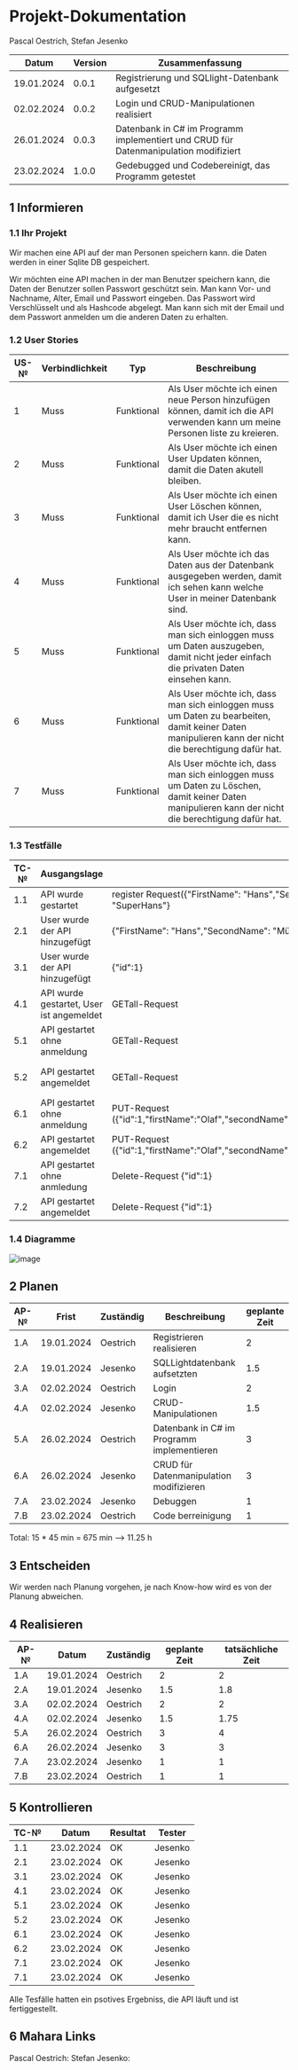# Projekt-Dokumentation



Pascal Oestrich, Stefan Jesenko

| Datum | Version | Zusammenfassung                                              |
| ----- | ------- | ------------------------------------------------------------ |
|    19.01.2024   | 0.0.1   |   Registrierung und SQLlight-Datenbank aufgesetzt            |
|    02.02.2024   | 0.0.2   |     Login und CRUD-Manipulationen realisiert          |
|    26.01.2024   | 0.0.3   |     Datenbank in C# im Programm implementiert und CRUD für Datenmanipulation modifiziert        |
|    23.02.2024   | 1.0.0   |    Gedebugged und Codebereinigt, das Programm getestet          |


## 1 Informieren

### 1.1 Ihr Projekt

Wir machen eine API auf der man Personen speichern kann. die Daten werden in einer Sqlite DB gespeichert.

Wir möchten eine API machen in der man Benutzer speichern kann, die Daten der Benutzer sollen Passwort geschützt sein.
Man kann Vor- und Nachname, Alter, Email und Passwort eingeben. Das Passwort wird Verschlüsselt und als Hashcode abgelegt.
Man kann sich mit der Email und dem Passwort anmelden um die anderen Daten zu erhalten. 

### 1.2 User Stories

| US-№ | Verbindlichkeit | Typ  | Beschreibung                       |
| ---- | --------------- | ---- | ---------------------------------- |
| 1    |Muss|Funktional|Als User möchte ich einen neue Person hinzufügen können, damit ich die API verwenden kann um meine Personen liste zu kreieren.|
| 2    |Muss|Funktional|Als User möchte ich einen User Updaten können, damit die Daten akutell bleiben.|
| 3    |Muss|Funktional|Als User möchte ich einen User Löschen können, damit ich User die es nicht mehr braucht entfernen kann.|
| 4    |Muss|Funktional|Als User möchte ich das Daten aus der Datenbank ausgegeben werden, damit ich sehen kann welche User in meiner Datenbank sind.|
| 5    |Muss|Funktional|Als User möchte ich, dass man sich einloggen muss um Daten auszugeben, damit nicht jeder einfach die privaten Daten einsehen kann.|
| 6    |Muss|Funktional|Als User möchte ich, dass man sich einloggen muss um Daten zu bearbeiten, damit keiner Daten manipulieren kann der nicht die berechtigung dafür hat.|
| 7    |Muss|Funktional|Als User möchte ich, dass man sich einloggen muss um Daten zu Löschen, damit keiner Daten manipulieren kann der nicht die berechtigung dafür hat.|



### 1.3 Testfälle

| TC-№ | Ausgangslage | Eingabe | Erwartete Ausgabe |
| ---- | ------------ | ------- | ----------------- |
| 1.1  |API wurde gestartet|register Request({"FirstName": "Hans","SecondName": "Peter","EMail": "Hans.Peter@gmail.com","Age": 45,"Password": "123","UserName": "SuperHans"}|200 OK({"id":0,"firstName":"Hans","secondName":"Peter","eMail":"Hans.Peter@gmail.com","age":45,"password":"123","userName":"SuperHans"}))|
| 2.1  |User wurde der API hinzugefügt|{"FirstName": "Hans","SecondName": "Müller","EMail": "Hans.Müller@gmail.com","Age": 45,"Password": "123","UserName": "SuperHans"}|200 OK({"id":0,"firstName":"Hans","secondName":"Müller","eMail":"Hans.Müller@gmail.com","age":45,"password":"123","userName":"SuperHans"})|
| 3.1  |User wurde der API hinzugefügt|{"id":1}| 201 OK ({"id":1,"firstName":"Hans","secondName":"Peter","eMail":"Hans.Peter@gmail.com","age":45, "password":"123","userName":"SuperHans"}))|
| 4.1 | API wurde gestartet, User ist angemeldet | GETall-Request | 200 OK ({"id":1,"firstName":"Olaf","secondName":"Scholz","eMail":"Olaf.Scholz@gmail.com","age":26,"password":"Olfaf","userName":"Bundeskanzler"}({"id":2,"firstName":"Hans","secondName":"Peter","eMail":"Hans.Peter@gmail.com","age":45,"password":"123","userName":"SuperHans"})) |
| 5.1 | API gestartet ohne anmeldung | GETall-Request | 401 Badrequest |
| 5.2 | API gestartet angemeldet | GETall-Request | 200 OK ({"id":1,"firstName":"Olaf","secondName":"Scholz","eMail":"Olaf.Scholz@gmail.com","age":26,"password":"Olfaf","userName":"Bundeskanzler"}({"id":2,"firstName":"Hans","secondName":"Peter","eMail":"Hans.Peter@gmail.com","age":45,"password":"123","userName":"SuperHans"}))|
| 6.1 | API gestartet ohne anmeldung | PUT-Request ({"id":1,"firstName":"Olaf","secondName":"Brieder","eMail":"Olaf.Brieder@gmail.com","age":30,"password":"Olfaf","userName":"Bundeskanzler"}) | 401 Badrequest |
| 6.2 | API gestartet angemeldet | PUT-Request ({"id":1,"firstName":"Olaf","secondName":"Brieder","eMail":"Olaf.Brieder@gmail.com","age":30,"password":"Olfaf","userName":"Bundeskanzler"}) | 200 OK |
| 7.1 |API gestartet ohne anmledung |Delete-Request {"id":1} | 401 Badrequest |
| 7.2 |API gestartet angemeldet |Delete-Request {"id":1} | 200 OK |


### 1.4 Diagramme

![image](https://github.com/Tagesmeister/API-Lernatelier-1303/assets/110892258/db81583c-daac-4d88-b5bb-020fecd19616)


## 2 Planen

| AP-№ | Frist | Zuständig | Beschreibung | geplante Zeit |
| ---- | ----- | --------- | ------------ | ------------- |
| 1.A  |  19.01.2024     |     Oestrich      |     Registrieren realisieren         |      2         |
| 2.A  |   19.01.2024    |    Jesenko       |     SQLLightdatenbank aufsetzten         |        1.5       |
| 3.A  |  02.02.2024   |  Oestrich   |     Login        |      2        |
| 4.A  |   02.02.2024  |  Jesenko   |       CRUD-Manipulationen      |     1.5        |
| 5.A  |  26.02.2024   |   Oestrich  |       Datenbank in C# im Programm implementieren      |       3       |
| 6.A  |   26.02.2024  |  Jesenko  |   CRUD für Datenmanipulation modifizieren         |       3       |
| 7.A  |  23.02.2024    |   Jesenko  |  Debuggen           |        1      |
| 7.B  |  23.02.2024   |   Oestrich  |    Code berreinigung         |      1        |

Total: 15 * 45 min = 675 min --> 11.25 h

## 3 Entscheiden

Wir werden nach Planung vorgehen, je nach Know-how wird es von der Planung abweichen.

## 4 Realisieren

| AP-№ | Datum | Zuständig | geplante Zeit | tatsächliche Zeit |
| ---- | ----- | --------- | ------------- | ----------------- |
| 1.A  |   19.01.2024   |      Oestrich     |       2 |  2   |
| 2.A  |   19.01.2024    |    Jesenko       |     1.5 |  1.8   |
| 3.A  |   02.02.2024    |     Oestrich      |      2 |  2   |
| 4.A  |   02.02.2024    |      Jesenko     |     1.5 |   1.75  |
| 5.A  |   26.02.2024    |      Oestrich     |      3 |   4  |
| 6.A  |   26.02.2024    |     Jesenko      |       3 |   3  |
| 7.A  |   23.02.2024    |      Jesenko     |       1 |   1  |
| 7.B  |   23.02.2024   |       Oestrich    |       1 |   1  |


## 5 Kontrollieren

| TC-№ | Datum | Resultat | Tester |
| ---- | ----- | -------- | ------ |
| 1.1  |   23.02.2024    |    OK      |    Jesenko    |
| 2.1  |   23.02.2024    |      OK    |    Jesenko    |
|  3.1 |   23.02.2024    |        OK  |    Jesenko    |
| 4.1  |   23.02.2024    |     OK     |   Jesenko     |
| 5.1  |   23.02.2024    |      OK    |    Jesenko    |
| 5.2  |  23.02.2024     |        OK  |    Jesenko    |
|  6.1 |   23.02.2024    |      OK    |   Jesenko     |
|  6.2 |  23.02.2024     |        OK  |    Jesenko    |
|  7.1 |   23.02.2024    |       OK   |    Jesenko    |
| 7.1  |   23.02.2024    |         OK |    Jesenko    |

Alle Tesfälle hatten ein psotives Ergebniss, die API läuft und ist fertiggestellt.

## 6 Mahara Links

Pascal Oestrich:
Stefan Jesenko:
